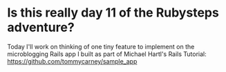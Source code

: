# Is this really day 11 of the Rubysteps adventure? 
Today I'll work on thinking of one tiny feature to implement on the microblogging Rails app I built as part of 
Michael Hartl's Rails Tutorial: https://github.com/tommycarney/sample_app

